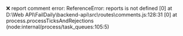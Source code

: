  ❌ report comment error: ReferenceError: reports is not defined
[0]     at D:\Web API\FailDaily\backend-api\src\routes\comments.js:128:31
[0]     at process.processTicksAndRejections (node:internal/process/task_queues:105:5)